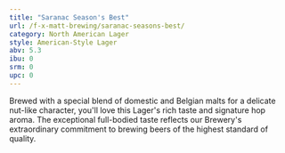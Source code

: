 ```yaml
---
title: "Saranac Season's Best"
url: /f-x-matt-brewing/saranac-seasons-best/
category: North American Lager
style: American-Style Lager
abv: 5.3
ibu: 0
srm: 0
upc: 0
---
```

Brewed with a special blend of domestic and Belgian malts for a delicate nut-like character, you'll love this Lager's rich taste and signature hop aroma. The exceptional full-bodied taste reflects our Brewery's extraordinary commitment to brewing beers of the highest standard of quality.
